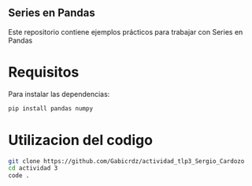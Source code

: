 ## Series en Pandas
Este repositorio contiene ejemplos prácticos para trabajar con Series en Pandas

# Requisitos

Para instalar las dependencias:
```bash
pip install pandas numpy
```

# Utilizacion del codigo

```bash
git clone https://github.com/Gabicrdz/actividad_tlp3_Sergio_Cardozo
cd actividad 3
code .
```

